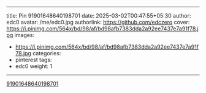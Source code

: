 
---
title: Pin 91901648640198701
date: 2025-03-02T00:47:55+05:30
author: edc0
avatar: /me/edc0.jpg
authorlink: https://github.com/edczero
cover: https://i.pinimg.com/564x/bd/98/af/bd98afb7383dda2a92ee7437e7a91f78.jpg
images:
   - https://i.pinimg.com/564x/bd/98/af/bd98afb7383dda2a92ee7437e7a91f78.jpg
categories:
  - pinterest
tags:
  - edc0
weight: 1
---

<!--more-->

[91901648640198701](https://in.pinterest.com/pin/91901648640198701/)

	